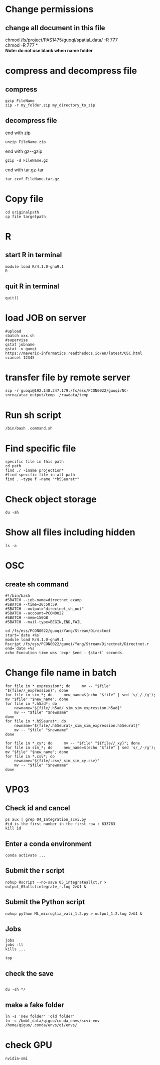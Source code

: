 # Change permissions
## change all document in this file
chmod /fs/project/PAS1475/guoqi/spatial_data/ -R 777  
chmod -R 777 *  
**Note: do not use blank when name folder**  

# compress and decompress file 

## compress

```{r}
gzip FileName
zip -r my_folder.zip my_directory_to_zip
```

## decompress file
end with zip
```{r}
unzip FileName.zip
```
end with gz--gzip
```{r}
gzip -d FileName.gz
```
end with tar.gz-tar
```{r}
tar zxvf FileName.tar.gz
```
# Copy file
```{r}
cd originalpath
cp file targetpath
```

# R  
## start R in terminal
```{r}
module load R/4.1.0-gnu9.1
R
```
## quit R in terminal
```{r}
quit()
```
# load JOB on server
```{linux}
#upload
sbatch xxx.sh
#supervise
qstat jobname
qstat -u guoqi
https://maveric-informatics.readthedocs.io/en/latest/OSC.html
scancel 12345
```
# transfer file by remote server
```{r}
scp -r guoqi@192.148.247.179:/fs/ess/PCON0022/guoqi/NC-snrna/atac_output/temp ./rawdata/temp
```
# Run sh script
```
/bin/bash .command.sh
```

# Find specific file 
```
specific file in this path
cd path
find ./ -iname projection*
#find specific file in all path
find . -type f -name "*h5Seurat*"
```
# Check object storage
```
du -ah
```

# Show all files including hidden
```
ls -a
```

# OSC

## create sh command
```{r}
#!/bin/bash
#SBATCH --job-name=directnet_examp
#SBATCH --time=20:50:59
#SBATCH --output="directnet_sh_out"
#SBATCH --account=PCON0022
#SBATCH --mem=150GB
#SBATCH --mail-type=BEGIN,END,FAIL

cd /fs/ess/PCON0022/guoqi/Yang/Stream/Directnet
start=`date +%s`
module load R/4.1.0-gnu9.1
Rscript /fs/ess/PCON0022/guoqi/Yang/Stream/Directnet/Directnet.r
end=`date +%s`
echo Execution time was `expr $end - $start` seconds.
```

# Change file name in batch
```
for file in *_expression*; do     mv -- "$file" "${file//_expression}"; done
for file in sim_*; do     new_name=$(echo "$file" | sed 's/_/-/g');     mv "$file" "$new_name"; done
for file in *.h5ad*; do
    newname="${file/.h5ad/_sim_sim_expression.h5ad}"
    mv -- "$file" "$newname"
done
for file in *.h5Seurat*; do
    newname="${file/.h5Seurat/_sim_sim_expression.h5Seurat}"
    mv -- "$file" "$newname"
done

for file in *_xy*; do     mv -- "$file" "${file//_xy}"; done
for file in sim_*; do     new_name=$(echo "$file" | sed 's/_/-/g');     mv "$file" "$new_name"; done
for file in *.csv*; do
    newname="${file/.csv/_sim_sim_xy.csv}"
    mv -- "$file" "$newname"
done
```

# VP03

## Check id and cancel

```
ps aux | grep 04_Integration_scvi.py
#id is the first number in the first row : 633763
kill id
```


## Enter a conda environment

```{r}
conda activate ...
```


## Submit the r script

```{r}
nohup Rscript --no-save 05_integrateallct.r > output_05allctintegrate_r.log 2>&1 &
```

## Submit the Python script

```{r}
nohup python ML_microglia_vali_1.2.py > output_1.2.log 2>&1 &
```

## Jobs

```{r}
jobs
jobs -ll
kills ...

top
```

## check the save

```{r}

du -sh */
```

## make a fake folder

```{r}
ln -s 'new folder' 'old folder'
ln -s /bmbl_data/qiguo/conda_envs/scvi-env /home/qiguo/.conda/envs/qi/envs/
```

# check GPU
```{r}
nvidia-smi
```
